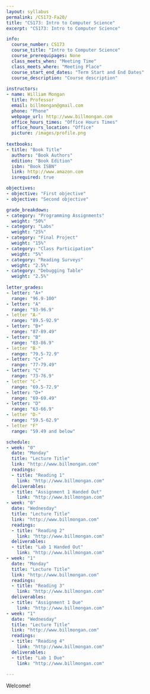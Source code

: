 ```yaml
---
layout: syllabus
permalink: /CS173-Fa20/
title: "CS173: Intro to Computer Science"
excerpt: "CS173: Intro to Computer Science"

info:
  course_number: CS173
  course_title: "Intro to Computer Science"
  course_prerequipages: None
  class_meets_when: "Meeting Time"
  class_meets_where: "Meeting Place"
  course_start_end_dates: "Term Start and End Dates"
  course_description: "Course description"
  
instructors:
- name: William Mongan
  title: Professor
  email: billmongan@gmail.com
  phone: "Phone"
  webpage_url: http://www.billmongan.com
  office_hours_times: "Office Hours Times"
  office_hours_location: "Office"
  picture: /images/profile.png
  
textbooks:
- title: "Book Title"
  authors: "Book Authors"
  edition: "Book Edition"
  isbn: "Book ISBN"
  link: http://www.amazon.com
  isrequired: true

objectives:
- objective: "First objective"
- objective: "Second objective"

grade_breakdown:
- category: "Programming Assignments"
  weight: "50%"
- category: "Labs"
  weight: "25%"
- category: "Final Project"
  weight: "15%"
- category: "Class Participation"
  weight: "5%"
- category: "Reading Surveys"
  weight: "2.5%"
- category: "Debugging Table"
  weight: "2.5%"
  
letter_grades:
- letter: "A+"
  range: "96.9-100"
- letter: "A"
  range: "93-96.9"
- letter "A-"
  range: "89.5-92.9"
- letter: "B+"
  range: "87-89.49"
- letter: "B"
  range: "83-86.9"
- letter "B-"
  range: "79.5-72.9"
- letter: "C+"
  range: "77-79.49"
- letter: "C"
  range: "73-76.9"
- letter "C-"
  range: "69.5-72.9"
- letter: "D+"
  range: "69-69.49"
- letter: "D"
  range: "63-66.9"
- letter "D-"
  range: "59.5-62.9"
- letter "F"
  range: "59.49 and below"

schedule:
- week: "0"
  date: "Monday"
  title: "Lecture Title"
  link: "http://www.billmongan.com"
  readings:
  - title: "Reading 1"
    link: "http://www.billmongan.com"
  deliverables:
  - title: "Assignment 1 Handed Out"
    link: "http://www.billmongan.com"
- week: "0"
  date: "Wednesday"
  title: "Lecture Title"
  link: "http://www.billmongan.com"
  readings:
  - title: "Reading 2"
    link: "http://www.billmongan.com"
  deliverables:
  - title: "Lab 1 Handed Out"
    link: "http://www.billmongan.com" 
- week: "1"
  date: "Monday"
  title: "Lecture Title"
  link: "http://www.billmongan.com"
  readings:
  - title: "Reading 3"
    link: "http://www.billmongan.com"
  deliverables:
  - title: "Assignment 1 Due"
    link: "http://www.billmongan.com"
- week: "1"
  date: "Wednesday"
  title: "Lecture Title"
  link: "http://www.billmongan.com"
  readings:
  - title: "Reading 4"
    link: "http://www.billmongan.com"
  deliverables:
  - title: "Lab 1 Due"
    link: "http://www.billmongan.com"    
    
---
```


Welcome!
